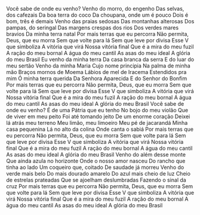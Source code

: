 Você sabe de onde eu venho?
Venho do morro, do engenho
Das selvas, dos cafezais
Da boa terra do coco
Da choupana, onde um é pouco
Dois é bom, três é demais
Venho das praias sedosas
Das montanhas alterosas
Dos pampas, do seringal
Das margens crespas dos rios
Dos verdes mares bravios
Da minha terra natal
Por mais terras que eu percorra
Não permita, Deus, que eu morra
Sem que volte para lá
Sem que leve por divisa
Esse V que simboliza
A vitória que virá
Nossa vitória final
Que é a mira do meu fuzil
A ração do meu bornal
A água do meu cantil
As asas do meu ideal
A glória do meu Brasil
Eu venho da minha terra
Da casa branca da serra
E do luar do meu sertão
Venho da minha Maria
Cujo nome principia
Na palma de minha mão
Braços mornos de Moema
Lábios de mel de Iracema
Estendidos pra mim
Ó minha terra querida
Da Senhora Aparecida
E do Senhor do Bonfim
Por mais terras que eu percorra
Não permita, Deus, que eu morra
Sem que volte para lá
Sem que leve por divisa
Esse V que simboliza
A vitória que virá
Nossa vitória final
Que é a mira do meu fuzil
A ração do meu bornal
A água do meu cantil
As asas do meu ideal
A glória do meu Brasil
Você sabe de onde eu venho?
É de uma Pátria que eu tenho
No bojo do meu violão
Que de viver em meu peito
Foi até tomando jeito
De um enorme coração
Deixei lá atrás meu terreno
Meu limão, meu limoeiro
Meu pé de jacarandá
Minha casa pequenina
Lá no alto da colina
Onde canta o sabiá
Por mais terras que eu percorra
Não permita, Deus, que eu morra
Sem que volte para lá
Sem que leve por divisa
Esse V que simboliza
A vitória que virá
Nossa vitória final
Que é a mira do meu fuzil
A ração do meu bornal
A água do meu cantil
As asas do meu ideal
A glória do meu Brasil
Venho do além desse monte
Que ainda azula no horizonte
Onde o nosso amor nasceu
Do rancho que tinha ao lado
Um coqueiro que, coitado
De saudade já morreu
Venho do verde mais belo
Do mais dourado amarelo
Do azul mais cheio de luz
Cheio de estrelas prateadas
Que se ajoelham deslumbradas
Fazendo o sinal da cruz
Por mais terras que eu percorra
Não permita, Deus, que eu morra
Sem que volte para lá
Sem que leve por divisa
Esse V que simboliza
A vitória que virá
Nossa vitória final
Que é a mira do meu fuzil
A ração do meu bornal
A água do meu cantil
As asas do meu ideal
A glória do meu Brasil
<!---
char-Marte/char-Marte is a ✨ special ✨ repository because its `README.md` (this file) appears on your GitHub profile.
You can click the Preview link to take a look at your changes.
--->
